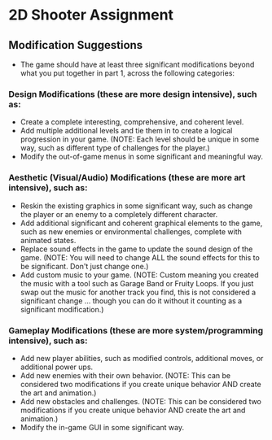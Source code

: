 # 2D Shooter Assignment

## M​odification Suggestions

- The game should have at least three significant modifications beyond what you put together in part 1, across the following categories:

### Design Modifications (these are more design intensive), such as:

  - Create a complete interesting, comprehensive, and coherent level. 
  - Add multiple additional levels and tie them in to create a logical progression in your game. (NOTE: Each level should be unique in some way, such as different type of challenges for the player.)
  - Modify the out-of-game menus in some significant and meaningful way.

### Aesthetic (Visual/Audio) Modifications (these are more art intensive), such as:

- Reskin the existing graphics in some significant way, such as change the player or an enemy to a completely different character.
- Add additional significant and coherent graphical elements to the game, such as new enemies or environmental challenges, complete with animated states.
- Replace sound effects in the game to update the sound design of the game. (NOTE: You will need to change ALL the sound effects for this to be significant. Don't just change one.)
- Add custom music to your game. (NOTE: Custom meaning you created the music with a tool such as Garage Band or Fruity Loops. If you just swap out the music for another track you find, this is not considered a significant change ... though you can do it without it counting as a significant modification.)

### Gameplay Modifications (these are more system/programming intensive), such as:

- Add new player abilities, such as modified controls, additional moves, or additional power ups.
- Add new enemies with their own behavior. (NOTE: This can be considered two modifications if you create unique behavior AND create the art and animation.)
- Add new obstacles and challenges. (NOTE: This can be considered two modifications if you create unique behavior AND create the art and animation.)
- Modify the in-game GUI in some significant way.
